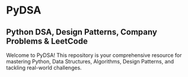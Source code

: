 # PyDSA
## Python DSA, Design Patterns, Company Problems & LeetCode

Welcome to PyDSA! This repository is your comprehensive resource for mastering Python, Data Structures, Algorithms, Design Patterns, and tackling real-world challenges.

